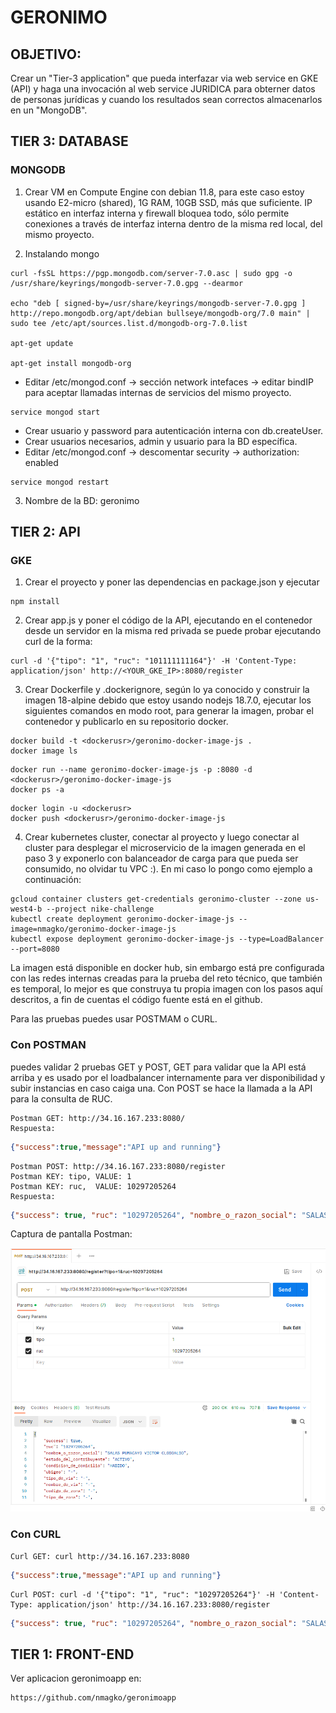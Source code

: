 # GERONIMO

## OBJETIVO:

Crear un "Tier-3 application" que pueda interfazar via web service en
GKE (API) y haga una invocación al web service JURIDICA para obterner
datos de personas jurídicas y cuando los resultados sean correctos
almacenarlos en un "MongoDB".

## TIER 3: DATABASE

### MONGODB

1) Crear VM en Compute Engine con debian 11.8, para este caso estoy
usando E2-micro (shared), 1G RAM, 10GB SSD, más que suficiente. IP
estático en interfaz interna y firewall bloquea todo, sólo permite
conexiones a través de interfaz interna dentro de la misma red local,
del mismo proyecto.

2) Instalando mongo

```
curl -fsSL https://pgp.mongodb.com/server-7.0.asc | sudo gpg -o /usr/share/keyrings/mongodb-server-7.0.gpg --dearmor

echo "deb [ signed-by=/usr/share/keyrings/mongodb-server-7.0.gpg ] http://repo.mongodb.org/apt/debian bullseye/mongodb-org/7.0 main" | sudo tee /etc/apt/sources.list.d/mongodb-org-7.0.list

apt-get update

apt-get install mongodb-org
```

- Editar /etc/mongod.conf -> sección network intefaces -> editar bindIP
  para aceptar llamadas internas de servicios del mismo proyecto.

```
service mongod start
```

- Crear usuario y password para autenticación interna con db.createUser.
- Crear usuarios necesarios, admin y usuario para la BD específica.
- Editar /etc/mongod.conf -> descomentar security -> authorization: enabled

```
service mongod restart
```

3) Nombre de la BD: geronimo

## TIER 2: API

### GKE

1) Crear el proyecto y poner las dependencias en package.json y ejecutar

```
npm install
```

2) Crear app.js y poner el código de la API, ejecutando en el contenedor
desde un servidor en la misma red privada se puede probar ejecutando
curl de la forma:

```
curl -d '{"tipo": "1", "ruc": "101111111164"}' -H 'Content-Type: application/json' http://<YOUR_GKE_IP>:8080/register
```

3) Crear Dockerfile y .dockerignore, según lo ya conocido y construir la
imagen 18-alpine debido que estoy usando nodejs 18.7.0, ejecutar los
siguientes comandos en modo root, para generar la imagen, probar el
contenedor y publicarlo en su repositorio docker.

```
docker build -t <dockerusr>/geronimo-docker-image-js .
docker image ls
```

```
docker run --name geronimo-docker-image-js -p :8080 -d <dockerusr>/geronimo-docker-image-js
docker ps -a
```

```
docker login -u <dockerusr>
docker push <dockerusr>/geronimo-docker-image-js
```

4) Crear kubernetes cluster, conectar al proyecto y luego conectar al
cluster para desplegar el microservicio de la imagen generada en el paso
3 y exponerlo con balanceador de carga para que pueda ser consumido, no
olvidar tu VPC :). En mi caso lo pongo como ejemplo a continuación:

```
gcloud container clusters get-credentials geronimo-cluster --zone us-west4-b --project nike-challenge
kubectl create deployment geronimo-docker-image-js --image=nmagko/geronimo-docker-image-js
kubectl expose deployment geronimo-docker-image-js --type=LoadBalancer --port=8080
```

La imagen está disponible en docker hub, sin embargo está pre
configurada con las redes internas creadas para la prueba del reto
técnico, que también es temporal, lo mejor es que construya tu propia
imagen con los pasos aquí descritos, a fin de cuentas el código fuente
está en el github.

Para las pruebas puedes usar POSTMAM o CURL.

### Con POSTMAN

puedes validar 2 pruebas GET y POST, GET para validar que la API está
arriba y es usado por el loadbalancer internamente para ver
disponibilidad y subir instancias en caso caiga una. Con POST se hace la
llamada a la API para la consulta de RUC.

```
Postman GET: http://34.16.167.233:8080/
Respuesta:
```

```json
{"success":true,"message":"API up and running"}
```

```
Postman POST: http://34.16.167.233:8080/register
Postman KEY: tipo, VALUE: 1
Postman KEY: ruc,  VALUE: 10297205264
Respuesta:
```

```json
{"success": true, "ruc": "10297205264", "nombre_o_razon_social": "SALAS PUMACAYO VICTOR CLODOALDO", "estado_del_contribuyente": "ACTIVO", "condicion_de_domicilio": "HABIDO", "ubigeo": "-", "tipo_de_via": "-", "nombre_de_via": "-", "codigo_de_zona": "-", "tipo_de_zona": "-", "numero": "-", "interior": "-", "lote": "-", "dpto": "-", "manzana": "-", "kilometro": "-", "departamento": "-", "provincia": "-", "distrito": "-", "direccion": "", "direccion_completa": " - - - -", "ultima_actualizacion": "2023-12-03 13:42:19"}
```

Captura de pantalla Postman:

![Screenshot](postman.png)

### Con CURL

```
Curl GET: curl http://34.16.167.233:8080
```

```json
{"success":true,"message":"API up and running"}
```

```
Curl POST: curl -d '{"tipo": "1", "ruc": "10297205264"}' -H 'Content-Type: application/json' http://34.16.167.233:8080/register
```

```json
{"success": true, "ruc": "10297205264", "nombre_o_razon_social": "SALAS PUMACAYO VICTOR CLODOALDO", "estado_del_contribuyente": "ACTIVO", "condicion_de_domicilio": "HABIDO", "ubigeo": "-", "tipo_de_via": "-", "nombre_de_via": "-", "codigo_de_zona": "-", "tipo_de_zona": "-", "numero": "-", "interior": "-", "lote": "-", "dpto": "-", "manzana": "-", "kilometro": "-", "departamento": "-", "provincia": "-", "distrito": "-", "direccion": "", "direccion_completa": " - - - -", "ultima_actualizacion": "2023-12-03 13:42:19"}
```

## TIER 1: FRONT-END

Ver aplicacion geronimoapp en:

```
https://github.com/nmagko/geronimoapp
```
